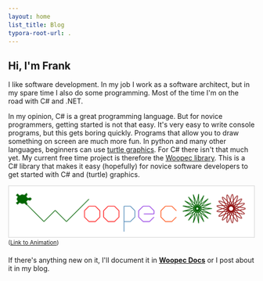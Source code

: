 ```yaml
---
layout: home
list_title: Blog
typora-root-url: .
---
```


## Hi, I'm Frank

I like software development. In my job I work as a software architect, but in my spare time I also do some programming. Most of the time I'm on the road with C# and .NET.

In my opinion, C# is a great programming language. But for novice programmers, getting started is not that easy. It's very easy to write console programs, but this gets boring quickly. Programs that allow you to draw something on screen are much more fun. In python and many other languages, beginners can use [turtle graphics](https://docs.python.org/3/library/turtle.html). For C# there isn't that much yet. My current free time project is therefore the [Woopec library](https://www.nuget.org/packages/Woopec.wpf). This is a C# library that makes it easy (hopefully) for novice software developers to get started with C# and (turtle) graphics.

![Woopec: Drawing the word Woopec with C# Turtle Graphics](/assets/images/WoopecDrawWoopec.png)
<sup>([Link to Animation](/woopec_docs/WoopecAnimationExamples.html#drawwoopec))</sup>


If there's anything new on it, I'll document it  in **[Woopec Docs](/woopec-docs-index.html)** or I post about it in my blog.



